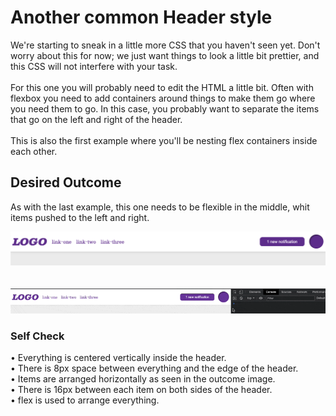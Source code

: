 # Another common Header style

We're starting to sneak in a little more CSS that you haven't seen yet.
Don't worry about this for now; we just want things to look a little bit
prettier, and this CSS will not interfere with your task.<br>
<br>
For this one you will probably need to edit the HTML a little bit.
Often with flexbox you need to add containers around things to make them go
where you need them to go. In this case, you probably want to separate the
items that go on the left and right of the header.<br>
<br>
This is also the first example where you'll be nesting flex containers inside each other.<br>

## Desired Outcome

As with the last example, this one needs to be flexible in the middle, whit items
pushed to the left and right.<br>

![desired-outcome](./desired-outcome.png)
<br>
<br>
<br>
![desired-outcome](./desired-outcome.gif)

### Self Check

• Everything is centered vertically inside the header.<br>
• There is 8px space between everything and the edge of the header.<br>
• Items are arranged horizontally as seen in the outcome image.<br>
• There is 16px between each item on both sides of the header.<br>
• flex is used to arrange everything.
